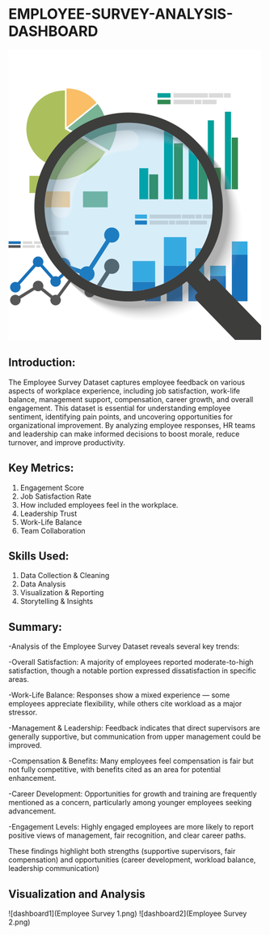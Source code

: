 # EMPLOYEE-SURVEY-ANALYSIS-DASHBOARD

![favpng](favpng_2fa2165e4bf138146430b0cca8ba093c.png)

## Introduction:

The Employee Survey Dataset captures employee feedback on various aspects of workplace experience, including job satisfaction, work-life balance, management support, compensation, career growth, and overall engagement. This dataset is essential for understanding employee sentiment, identifying pain points, and uncovering opportunities for organizational improvement. By analyzing employee responses, HR teams and leadership can make informed decisions to boost morale, reduce turnover, and improve productivity.


## Key Metrics:
1. Engagement Score
2. Job Satisfaction Rate
3. How included employees feel in the workplace.
4. Leadership Trust
5. Work-Life Balance
6. Team Collaboration

## Skills Used:
1. Data Collection & Cleaning
2. Data Analysis
3. Visualization & Reporting
4. Storytelling & Insights



## Summary:

-Analysis of the Employee Survey Dataset reveals several key trends:

-Overall Satisfaction: A majority of employees reported moderate-to-high satisfaction, though a notable portion expressed dissatisfaction in specific areas.

-Work-Life Balance: Responses show a mixed experience — some employees appreciate flexibility, while others cite workload as a major stressor.

-Management & Leadership: Feedback indicates that direct supervisors are generally supportive, but communication from upper management could be improved.

-Compensation & Benefits: Many employees feel compensation is fair but not fully competitive, with benefits cited as an area for potential enhancement.

-Career Development: Opportunities for growth and training are frequently mentioned as a concern, particularly among younger employees seeking advancement.

-Engagement Levels: Highly engaged employees are more likely to report positive views of management, fair recognition, and clear career paths.


These findings highlight both strengths (supportive supervisors, fair compensation) and opportunities (career development, workload balance, leadership communication)


## Visualization and Analysis
![dashboard1](Employee Survey 1.png)
![dashboard2](Employee Survey 2.png)



